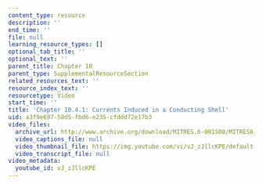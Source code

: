 ```yaml
---
content_type: resource
description: ''
end_time: ''
file: null
learning_resource_types: []
optional_tab_title: ''
optional_text: ''
parent_title: Chapter 10
parent_type: SupplementalResourceSection
related_resources_text: ''
resource_index_text: ''
resourcetype: Video
start_time: ''
title: 'Chapter 10.4.1: Currents Induced in a Conducting Shell'
uid: a3f9e697-58d5-fbd6-e235-cfddd72e17b3
video_files:
  archive_url: http://www.archive.org/download/MITRES.6-001S08/MITRES6_001S08_10-4-1_300k.mp4
  video_captions_file: null
  video_thumbnail_file: https://img.youtube.com/vi/vJ_zJllcKPE/default.jpg
  video_transcript_file: null
video_metadata:
  youtube_id: vJ_zJllcKPE
---
```

